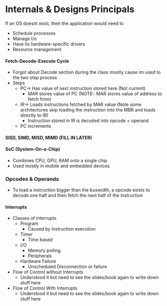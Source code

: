 # Internals & Designs Principals

 If an OS doesnt exist, then the application would need to
- Schedule processes
- Manage I/o
- Have its hardware-specific drivers
- Resource management


#### Fetch-Decode-Execute Cycle
- Forgot about Decode section during the class mostly cause im used to the two step process
- Steps
	- PC-> Has value of next instruction stored here (Not current)
		- MAR stores value of PC (NOTE:: MAR stores value of address to fetch from)
	- IR-> Loads instructions fetched by MAR value (Note some architectures skip loading the instruction into the MBR and loads directly to IR)
		- Instruction stored in IR is decoded into opcode + operand 
	- PC increments

#### SISD, SIMD, MISD, MIMD (FILL IN LATER)

#### SoC (System-On-a-Chip)
- Combines CPU, GPU, RAM onto a single chip
- Used mostly in mobile and embedded devices

### Opcodes & Operands
- To load a instruction bigger than the buswidth, a opcode exists to decode one half and then fetch the next half of the instruction 

#### Interrupts
- Classes of interrupts
	- Program
		- Caused by instruction execution
	- Timer
		- Time based
	- I/O
		- Memory polling
		- Peripherals
	- Hardware Failure
		- Unscheduled Disconnection or failure
- Flow of Control without Interrupts
	- Understood it but need to see the slides/book again to write down stuff here
- Flow of Control With Interrupts
	- Understood it but need to see the slides/book again to write down stuff here
